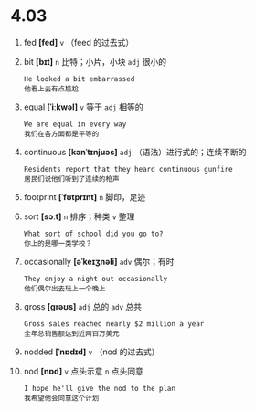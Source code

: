 # 4.03

1. fed **[fed]** `v` （feed 的过去式）

2. bit **[bɪt]** `n` 比特；小片，小块 `adj` 很小的

   ```
   He looked a bit embarrassed
   他看上去有点尴尬
   ```

3. equal **[ˈiːkwəl]** `v` 等于 `adj` 相等的

   ```
   We are equal in every way
   我们在各方面都是平等的
   ```

4. continuous **[kənˈtɪnjuəs]** `adj` （语法）进行式的；连续不断的

   ```
   Residents report that they heard continuous gunfire
   居民们说他们听到了连续的枪声
   ```

5. footprint **[ˈfʊtprɪnt]** `n` 脚印，足迹

6. sort **[sɔːt]** `n` 排序；种类 `v` 整理

   ```
   What sort of school did you go to?
   你上的是哪一类学校？
   ```

7. occasionally **[əˈkeɪʒnəli]** `adv` 偶尔；有时

   ```
   They enjoy a night out occasionally
   他们偶尔出去玩上一个晚上
   ```

8. gross **[ɡrəʊs]** `adj` 总的 `adv` 总共

   ```
   Gross sales reached nearly $2 million a year
   全年总销售额达到近两百万美元
   ```

9. nodded **[ˈnɒdɪd]** `v` （nod 的过去式）

10. nod **[nɒd]** `v` 点头示意 `n` 点头同意
    ```
    I hope he'll give the nod to the plan
    我希望他会同意这个计划
    ```
